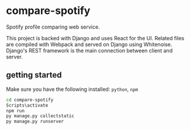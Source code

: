 # compare-spotify

Spotify profile comparing web service.

This project is backed with Django and uses React for the UI.
Related files are compiled with Webpack and served on Django using Whitenoise.
Django's REST framework is the main connection between client and server.

## getting started

Make sure you have the following installed: `python`, `npm`
```sh
cd compare-spotify
Scripts\activate
npm run
py manage.py collectstatic
py manage.py runserver
```
